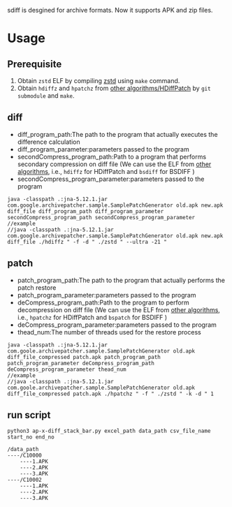 sdiff is desgined for archive formats. Now it supports APK and zip files.
# Usage

## Prerequisite
1. Obtain `zstd` ELF by compiling [zstd](../zstd-dev/) using `make` command.
2. Obtain `hdiffz` and `hpatchz` from  [other algorithms/HDiffPatch](../other%20algorithms/) by `git submodule` and `make`.

## diff

- diff_program_path:The path to the program that actually executes the difference calculation 
- diff_program_parameter:parameters passed to the program
- secondCompress_program_path:Path to a program that performs secondary compression on diff file (We can use the ELF from [other algorithms](../other%20algorithms/), i.e., `hdiffz` for HDiffPatch and `bsdiff` for BSDIFF )
- secondCompress_program_parameter:parameters passed to the program

```shell
java -classpath .:jna-5.12.1.jar com.google.archivepatcher.sample.SamplePatchGenerator old.apk new.apk diff_file diff_program_path diff_program_parameter secondCompress_program_path secondCompress_program_parameter
//example
//java -classpath .:jna-5.12.1.jar com.google.archivepatcher.sample.SamplePatchGenerator old.apk new.apk diff_file ./hdiffz " -f -d " ./zstd " --ultra -21 "
```

## patch

- patch_program_path:The path to the program that actually performs the patch restore
- patch_program_parameter:parameters passed to the program
- deCompress_program_path:Path to the program to perform decompression on diff file (We can use the ELF from [other algorithms](../other%20algorithms/), i.e., `hpatchz` for HDiffPatch and `bspatch` for BSDIFF )
- deCompress_program_parameter:parameters passed to the program
- thead_num:The number of threads used for the restore process

```
java -classpath .:jna-5.12.1.jar com.goole.archivepatcher.sample.SamplePatchGenerator old.apk diff_file_compressed patch.apk patch_program_path patch_program_parameter deCompress_program_path deCompress_program_parameter thead_num
//example
//java -classpath .:jna-5.12.1.jar com.goole.archivepatcher.sample.SamplePatchGenerator old.apk diff_file_compressed patch.apk ./hpatchz " -f " ./zstd " -k -d " 1 
```

## run script

```shell
python3 ap-x-diff_stack_bar.py excel_path data_path csv_file_name start_no end_no 
```

```
/data_path
----/C10000
	----1.APK
	----2.APK
	----3.APK
----/C10002
	----1.APK
	----2.APK
	----3.APK
```

